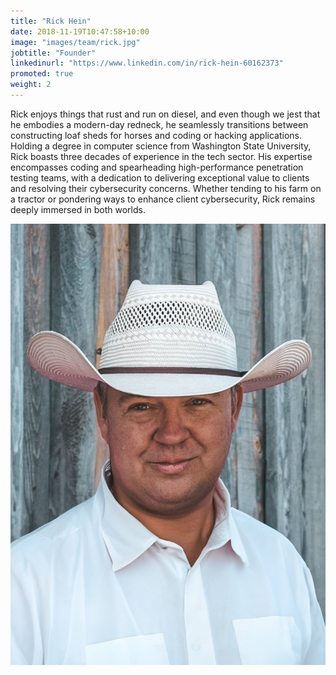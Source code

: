 ```yaml
---
title: "Rick Hein"
date: 2018-11-19T10:47:58+10:00
image: "images/team/rick.jpg"
jobtitle: "Founder"
linkedinurl: "https://www.linkedin.com/in/rick-hein-60162373"
promoted: true
weight: 2
---
```


Rick enjoys things that rust and run on diesel, and even though we jest that he embodies a modern-day redneck, he seamlessly transitions between constructing loaf sheds for horses and coding or hacking applications. Holding a degree in computer science from Washington State University, Rick boasts three decades of experience in the tech sector. His expertise encompasses coding and spearheading high-performance penetration testing teams, with a dedication to delivering exceptional value to clients and resolving their cybersecurity concerns. Whether tending to his farm on a tractor or pondering ways to enhance client cybersecurity, Rick remains deeply immersed in both worlds.

![slick-rick](/images/team/rick.jpg)
